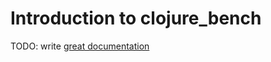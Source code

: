 # Introduction to clojure_bench

TODO: write [great documentation](http://jacobian.org/writing/great-documentation/what-to-write/)
